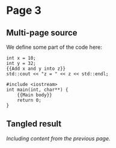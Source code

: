 Page 3
======

Multi-page source
-----------------

We define some part of the code here:

```{lit} C++, Main body
int x = 10;
int y = 32;
{{Add x and y into z}}
std::cout << "z = " << z << std::endl;
```

```{lit} C++, file: src/main2.cpp
#include <iostream>
int main(int, char**) {
    {{Main body}}
    return 0;
}
```

Tangled result
--------------

*Including content from the previous page.*

```{tangle} file: src/main2.cpp
```
